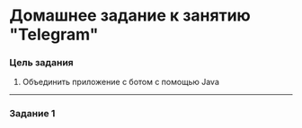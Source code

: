 # Домашнее задание к занятию "Telegram"

### Цель задания

1. Объединить приложение с ботом с помощью Java

------

### Задание 1

